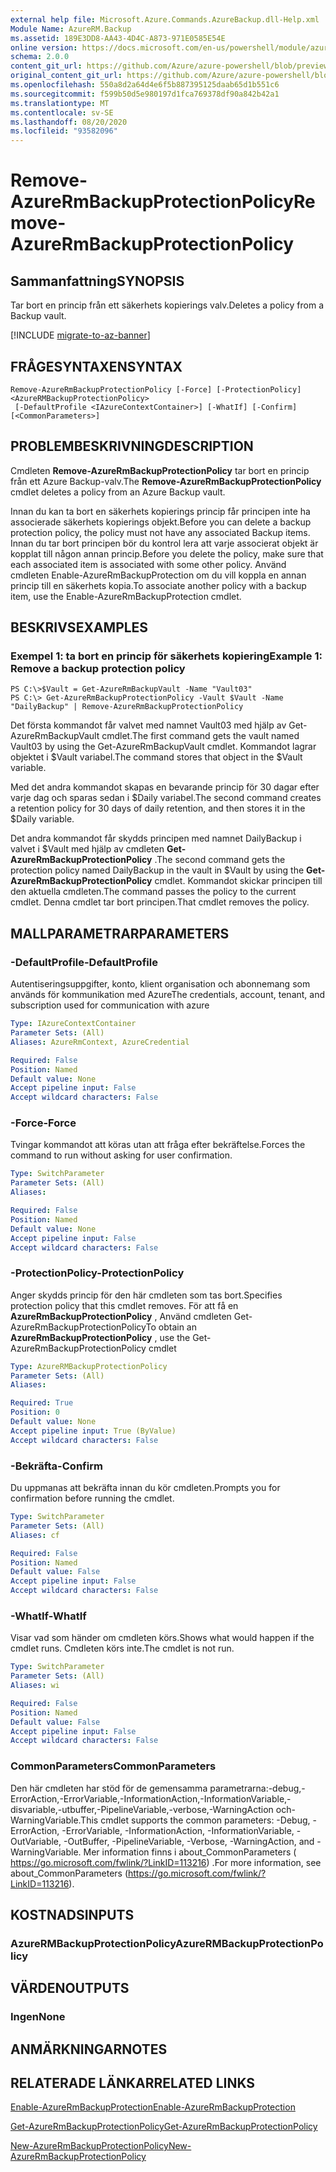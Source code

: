 ```yaml
---
external help file: Microsoft.Azure.Commands.AzureBackup.dll-Help.xml
Module Name: AzureRM.Backup
ms.assetid: 189E3DD8-AA43-4D4C-A873-971E0585E54E
online version: https://docs.microsoft.com/en-us/powershell/module/azurerm.backup/remove-azurermbackupprotectionpolicy
schema: 2.0.0
content_git_url: https://github.com/Azure/azure-powershell/blob/preview/src/ResourceManager/AzureBackup/Commands.AzureBackup/help/Remove-AzureRmBackupProtectionPolicy.md
original_content_git_url: https://github.com/Azure/azure-powershell/blob/preview/src/ResourceManager/AzureBackup/Commands.AzureBackup/help/Remove-AzureRmBackupProtectionPolicy.md
ms.openlocfilehash: 550a8d2a64d4e6f5b887395125daab65d1b551c6
ms.sourcegitcommit: f599b50d5e980197d1fca769378df90a842b42a1
ms.translationtype: MT
ms.contentlocale: sv-SE
ms.lasthandoff: 08/20/2020
ms.locfileid: "93582096"
---
```

# <span data-ttu-id="df2e3-101">Remove-AzureRmBackupProtectionPolicy</span><span class="sxs-lookup"><span data-stu-id="df2e3-101">Remove-AzureRmBackupProtectionPolicy</span></span>

## <span data-ttu-id="df2e3-102">Sammanfattning</span><span class="sxs-lookup"><span data-stu-id="df2e3-102">SYNOPSIS</span></span>
<span data-ttu-id="df2e3-103">Tar bort en princip från ett säkerhets kopierings valv.</span><span class="sxs-lookup"><span data-stu-id="df2e3-103">Deletes a policy from a Backup vault.</span></span>

[!INCLUDE [migrate-to-az-banner](../../includes/migrate-to-az-banner.md)]

## <span data-ttu-id="df2e3-104">FRÅGESYNTAXEN</span><span class="sxs-lookup"><span data-stu-id="df2e3-104">SYNTAX</span></span>

```
Remove-AzureRmBackupProtectionPolicy [-Force] [-ProtectionPolicy] <AzureRMBackupProtectionPolicy>
 [-DefaultProfile <IAzureContextContainer>] [-WhatIf] [-Confirm] [<CommonParameters>]
```

## <span data-ttu-id="df2e3-105">PROBLEMBESKRIVNING</span><span class="sxs-lookup"><span data-stu-id="df2e3-105">DESCRIPTION</span></span>
<span data-ttu-id="df2e3-106">Cmdleten **Remove-AzureRmBackupProtectionPolicy** tar bort en princip från ett Azure Backup-valv.</span><span class="sxs-lookup"><span data-stu-id="df2e3-106">The **Remove-AzureRmBackupProtectionPolicy** cmdlet deletes a policy from an Azure Backup vault.</span></span>

<span data-ttu-id="df2e3-107">Innan du kan ta bort en säkerhets kopierings princip får principen inte ha associerade säkerhets kopierings objekt.</span><span class="sxs-lookup"><span data-stu-id="df2e3-107">Before you can delete a backup protection policy, the policy must not have any associated Backup items.</span></span>
<span data-ttu-id="df2e3-108">Innan du tar bort principen bör du kontrol lera att varje associerat objekt är kopplat till någon annan princip.</span><span class="sxs-lookup"><span data-stu-id="df2e3-108">Before you delete the policy, make sure that each associated item is associated with some other policy.</span></span>
<span data-ttu-id="df2e3-109">Använd cmdleten Enable-AzureRmBackupProtection om du vill koppla en annan princip till en säkerhets kopia.</span><span class="sxs-lookup"><span data-stu-id="df2e3-109">To associate another policy with a backup item, use the Enable-AzureRmBackupProtection cmdlet.</span></span>

## <span data-ttu-id="df2e3-110">BESKRIVS</span><span class="sxs-lookup"><span data-stu-id="df2e3-110">EXAMPLES</span></span>

### <span data-ttu-id="df2e3-111">Exempel 1: ta bort en princip för säkerhets kopiering</span><span class="sxs-lookup"><span data-stu-id="df2e3-111">Example 1: Remove a backup protection policy</span></span>
```
PS C:\>$Vault = Get-AzureRmBackupVault -Name "Vault03"
PS C:\> Get-AzureRmBackupProtectionPolicy -Vault $Vault -Name "DailyBackup" | Remove-AzureRmBackupProtectionPolicy
```

<span data-ttu-id="df2e3-112">Det första kommandot får valvet med namnet Vault03 med hjälp av Get-AzureRmBackupVault cmdlet.</span><span class="sxs-lookup"><span data-stu-id="df2e3-112">The first command gets the vault named Vault03 by using the Get-AzureRmBackupVault cmdlet.</span></span>
<span data-ttu-id="df2e3-113">Kommandot lagrar objektet i $Vault variabel.</span><span class="sxs-lookup"><span data-stu-id="df2e3-113">The command stores that object in the $Vault variable.</span></span>

<span data-ttu-id="df2e3-114">Med det andra kommandot skapas en bevarande princip för 30 dagar efter varje dag och sparas sedan i $Daily variabel.</span><span class="sxs-lookup"><span data-stu-id="df2e3-114">The second command creates a retention policy for 30 days of daily retention, and then stores it in the $Daily variable.</span></span>

<span data-ttu-id="df2e3-115">Det andra kommandot får skydds principen med namnet DailyBackup i valvet i $Vault med hjälp av cmdleten **Get-AzureRmBackupProtectionPolicy** .</span><span class="sxs-lookup"><span data-stu-id="df2e3-115">The second command gets the protection policy named DailyBackup in the vault in $Vault by using the **Get-AzureRmBackupProtectionPolicy** cmdlet.</span></span>
<span data-ttu-id="df2e3-116">Kommandot skickar principen till den aktuella cmdleten.</span><span class="sxs-lookup"><span data-stu-id="df2e3-116">The command passes the policy to the current cmdlet.</span></span>
<span data-ttu-id="df2e3-117">Denna cmdlet tar bort principen.</span><span class="sxs-lookup"><span data-stu-id="df2e3-117">That cmdlet removes the policy.</span></span>

## <span data-ttu-id="df2e3-118">MALLPARAMETRAR</span><span class="sxs-lookup"><span data-stu-id="df2e3-118">PARAMETERS</span></span>

### <span data-ttu-id="df2e3-119">-DefaultProfile</span><span class="sxs-lookup"><span data-stu-id="df2e3-119">-DefaultProfile</span></span>
<span data-ttu-id="df2e3-120">Autentiseringsuppgifter, konto, klient organisation och abonnemang som används för kommunikation med Azure</span><span class="sxs-lookup"><span data-stu-id="df2e3-120">The credentials, account, tenant, and subscription used for communication with azure</span></span>

```yaml
Type: IAzureContextContainer
Parameter Sets: (All)
Aliases: AzureRmContext, AzureCredential

Required: False
Position: Named
Default value: None
Accept pipeline input: False
Accept wildcard characters: False
```

### <span data-ttu-id="df2e3-121">-Force</span><span class="sxs-lookup"><span data-stu-id="df2e3-121">-Force</span></span>
<span data-ttu-id="df2e3-122">Tvingar kommandot att köras utan att fråga efter bekräftelse.</span><span class="sxs-lookup"><span data-stu-id="df2e3-122">Forces the command to run without asking for user confirmation.</span></span>

```yaml
Type: SwitchParameter
Parameter Sets: (All)
Aliases: 

Required: False
Position: Named
Default value: None
Accept pipeline input: False
Accept wildcard characters: False
```

### <span data-ttu-id="df2e3-123">-ProtectionPolicy</span><span class="sxs-lookup"><span data-stu-id="df2e3-123">-ProtectionPolicy</span></span>
<span data-ttu-id="df2e3-124">Anger skydds princip för den här cmdleten som tas bort.</span><span class="sxs-lookup"><span data-stu-id="df2e3-124">Specifies protection policy that this cmdlet removes.</span></span>
<span data-ttu-id="df2e3-125">För att få en **AzureRmBackupProtectionPolicy** , Använd cmdleten Get-AzureRmBackupProtectionPolicy</span><span class="sxs-lookup"><span data-stu-id="df2e3-125">To obtain an **AzureRmBackupProtectionPolicy** , use the Get-AzureRmBackupProtectionPolicy cmdlet</span></span>

```yaml
Type: AzureRMBackupProtectionPolicy
Parameter Sets: (All)
Aliases: 

Required: True
Position: 0
Default value: None
Accept pipeline input: True (ByValue)
Accept wildcard characters: False
```

### <span data-ttu-id="df2e3-126">-Bekräfta</span><span class="sxs-lookup"><span data-stu-id="df2e3-126">-Confirm</span></span>
<span data-ttu-id="df2e3-127">Du uppmanas att bekräfta innan du kör cmdleten.</span><span class="sxs-lookup"><span data-stu-id="df2e3-127">Prompts you for confirmation before running the cmdlet.</span></span>

```yaml
Type: SwitchParameter
Parameter Sets: (All)
Aliases: cf

Required: False
Position: Named
Default value: False
Accept pipeline input: False
Accept wildcard characters: False
```

### <span data-ttu-id="df2e3-128">-WhatIf</span><span class="sxs-lookup"><span data-stu-id="df2e3-128">-WhatIf</span></span>
<span data-ttu-id="df2e3-129">Visar vad som händer om cmdleten körs.</span><span class="sxs-lookup"><span data-stu-id="df2e3-129">Shows what would happen if the cmdlet runs.</span></span>
<span data-ttu-id="df2e3-130">Cmdleten körs inte.</span><span class="sxs-lookup"><span data-stu-id="df2e3-130">The cmdlet is not run.</span></span>

```yaml
Type: SwitchParameter
Parameter Sets: (All)
Aliases: wi

Required: False
Position: Named
Default value: False
Accept pipeline input: False
Accept wildcard characters: False
```

### <span data-ttu-id="df2e3-131">CommonParameters</span><span class="sxs-lookup"><span data-stu-id="df2e3-131">CommonParameters</span></span>
<span data-ttu-id="df2e3-132">Den här cmdleten har stöd för de gemensamma parametrarna:-debug,-ErrorAction,-ErrorVariable,-InformationAction,-InformationVariable,-disvariable,-utbuffer,-PipelineVariable,-verbose,-WarningAction och-WarningVariable.</span><span class="sxs-lookup"><span data-stu-id="df2e3-132">This cmdlet supports the common parameters: -Debug, -ErrorAction, -ErrorVariable, -InformationAction, -InformationVariable, -OutVariable, -OutBuffer, -PipelineVariable, -Verbose, -WarningAction, and -WarningVariable.</span></span> <span data-ttu-id="df2e3-133">Mer information finns i about_CommonParameters ( https://go.microsoft.com/fwlink/?LinkID=113216) .</span><span class="sxs-lookup"><span data-stu-id="df2e3-133">For more information, see about_CommonParameters (https://go.microsoft.com/fwlink/?LinkID=113216).</span></span>

## <span data-ttu-id="df2e3-134">KOSTNADS</span><span class="sxs-lookup"><span data-stu-id="df2e3-134">INPUTS</span></span>

### <span data-ttu-id="df2e3-135">AzureRMBackupProtectionPolicy</span><span class="sxs-lookup"><span data-stu-id="df2e3-135">AzureRMBackupProtectionPolicy</span></span>

## <span data-ttu-id="df2e3-136">VÄRDEN</span><span class="sxs-lookup"><span data-stu-id="df2e3-136">OUTPUTS</span></span>

### <span data-ttu-id="df2e3-137">Ingen</span><span class="sxs-lookup"><span data-stu-id="df2e3-137">None</span></span>

## <span data-ttu-id="df2e3-138">ANMÄRKNINGAR</span><span class="sxs-lookup"><span data-stu-id="df2e3-138">NOTES</span></span>

## <span data-ttu-id="df2e3-139">RELATERADE LÄNKAR</span><span class="sxs-lookup"><span data-stu-id="df2e3-139">RELATED LINKS</span></span>

[<span data-ttu-id="df2e3-140">Enable-AzureRmBackupProtection</span><span class="sxs-lookup"><span data-stu-id="df2e3-140">Enable-AzureRmBackupProtection</span></span>](./Enable-AzureRmBackupProtection.md)

[<span data-ttu-id="df2e3-141">Get-AzureRmBackupProtectionPolicy</span><span class="sxs-lookup"><span data-stu-id="df2e3-141">Get-AzureRmBackupProtectionPolicy</span></span>](./Get-AzureRmBackupProtectionPolicy.md)

[<span data-ttu-id="df2e3-142">New-AzureRmBackupProtectionPolicy</span><span class="sxs-lookup"><span data-stu-id="df2e3-142">New-AzureRmBackupProtectionPolicy</span></span>](./New-AzureRmBackupProtectionPolicy.md)


